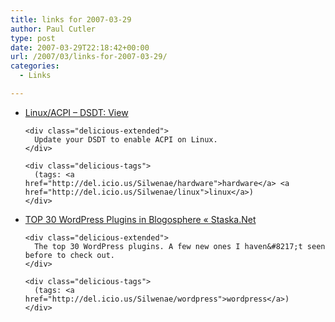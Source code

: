 ```yaml
---
title: links for 2007-03-29
author: Paul Cutler
type: post
date: 2007-03-29T22:18:42+00:00
url: /2007/03/links-for-2007-03-29/
categories:
  - Links

---
```

<ul class="delicious">
  <li>
    <div class="delicious-link">
      <a href="http://acpi.sourceforge.net/dsdt/view.php?manufacturer=Toshiba">Linux/ACPI &#8211; DSDT: View</a>
    </div>
    
    <div class="delicious-extended">
      Update your DSDT to enable ACPI on Linux.
    </div>
    
    <div class="delicious-tags">
      (tags: <a href="http://del.icio.us/Silwenae/hardware">hardware</a> <a href="http://del.icio.us/Silwenae/linux">linux</a>)
    </div>
  </li>
  
  <li>
    <div class="delicious-link">
      <a href="http://www.staska.net/2007/03/27/top-30-wordpress-plugins-in-blogosphere/">TOP 30 WordPress Plugins in Blogosphere « Staska.Net</a>
    </div>
    
    <div class="delicious-extended">
      The top 30 WordPress plugins. A few new ones I haven&#8217;t seen before to check out.
    </div>
    
    <div class="delicious-tags">
      (tags: <a href="http://del.icio.us/Silwenae/wordpress">wordpress</a>)
    </div>
  </li>
</ul>